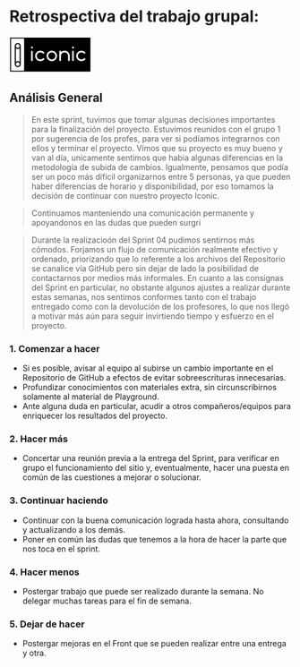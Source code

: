  # Retrospectiva del trabajo grupal:

 ![Logo](./public/images/logo.png "Iconic logo")
## Análisis General

>En este sprint, tuvimos que tomar algunas decisiones importantes para la finalización del proyecto. Estuvimos reunidos con el grupo 1 por sugerencia de los profes, para ver si podíamos integrarnos con ellos y terminar el proyecto. Vimos que su proyecto es muy bueno y van al día, unicamente sentimos que habia algunas diferencias en la metodología de subida de cambios. Igualmente, pensamos que podía ser un poco más difícil organizarnos entre 5 personas, ya que pueden haber diferencias de horario y disponibilidad, por eso tomamos la decisión de continuar con nuestro proyecto Iconic. 

> Continuamos manteniendo una comunicación permanente y apoyandonos en las dudas que pueden surgri 

>Durante la realizacioón del Sprint 04 pudimos sentirnos más cómodos. Forjamos un flujo de comunicación realmente efectivo y ordenado, priorizando que lo referente a los archivos del Repositorio se canalice vía GitHub pero sin dejar de lado la posibilidad de contactarnos por medios más informales.
>En cuanto a las consignas del Sprint en particular, no obstante algunos ajustes a realizar durante estas semanas, nos sentimos conformes tanto con el trabajo entregado como con la devolución de los profesores, lo que nos llegó a motivar más aún para seguir invirtiendo tiempo y esfuerzo en el proyecto.

### 1. Comenzar a hacer
- Si es posible, avisar al equipo al subirse un cambio importante en el Repositorio de GitHub a efectos de evitar sobreescrituras innecesarias.
- Profundizar conocimientos con materiales extra, sin circunscribirnos solamente al material de Playground.
- Ante alguna duda en particular, acudir a otros compañeros/equipos para enriquecer los resultados del proyecto.

### 2. Hacer más

- Concertar una reunión previa a la entrega del Sprint, para verificar en grupo el funcionamiento del sitio y, eventualmente, hacer una puesta en común de las cuestiones a mejorar o solucionar.


### 3. Continuar haciendo

- Continuar con la buena comunicación lograda hasta ahora, consultando y actualizando a los demás.
- Poner en común las dudas que tenemos a la hora de hacer la parte que nos toca en el sprint.

### 4. Hacer menos

- Postergar trabajo que puede ser realizado durante la semana. No delegar muchas tareas para el fin de semana.

### 5. Dejar de hacer
- Postergar mejoras en el Front que se pueden realizar entre una entrega y otra.
